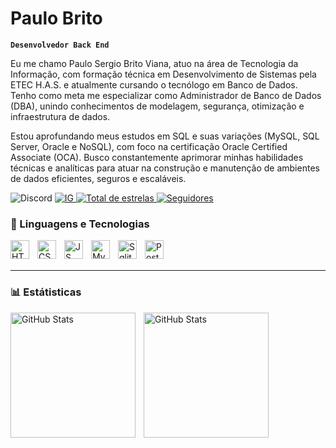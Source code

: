 # Paulo Brito
 
 **`Desenvolvedor Back End`**


Eu me chamo Paulo Sergio Brito Viana, atuo na área de Tecnologia da Informação, com formação técnica em Desenvolvimento de Sistemas pela ETEC H.A.S. e atualmente cursando o tecnólogo em Banco de Dados. Tenho como meta me especializar como Administrador de Banco de Dados (DBA), unindo conhecimentos de modelagem, segurança, otimização e infraestrutura de dados.

Estou aprofundando meus estudos em SQL e suas variações (MySQL, SQL Server, Oracle e NoSQL), com foco na certificação Oracle Certified Associate (OCA). Busco constantemente aprimorar minhas habilidades técnicas e analíticas para atuar na construção e manutenção de ambientes de dados eficientes, seguros e escaláveis.

<p align="left">
        <img 
            alt="Discord" 
            title="Discord:blackknight8807" 
            src="https://img.shields.io/badge/Discord-5865F2?style=for-the-badge&logo=discord&logoColor=white"
        />
    </a>
    <a href="https://www.instagram.com/paulo.brito3939?igsh=MXkzN2ozbHR2OHk1">
        <img 
            alt="IG" 
            title="Meu instagram" 
            src="https://img.shields.io/badge/Instagram-E4405F?style=for-the-badge&logo=instagram&logoColor=white"
        />
    </a> 
    <a href="https://github.com/PauloSergio3040?tab=repositories&sort=stargazers">
        <img 
            alt="Total de estrelas" 
            title="Total de estrelas GitHub" 
            src="https://custom-icon-badges.demolab.com/github/stars/PauloSergio3040?color=55960c&style=for-the-badge&labelColor=488207&logo=star&label=estrelas"
        />
    </a>
    <a href="https://github.com/PauloSergio3040?tab=followers">
        <img 
            alt="Seguidores" 
            title="Me siga no GitHub" 
            src="https://custom-icon-badges.demolab.com/github/followers/PauloSergio3040?color=236ad3&labelColor=1155ba&style=for-the-badge&logo=github&label=Seguidores&logoColor=white"
        />
    </a>
</p>

### 🤖 Linguagens e Tecnologias

<img 
    align="left" 
    alt="HTML5"
    title="HTML5" 
    width="30px" 
    style="padding-right: 10px;" 
    img src="https://cdn.jsdelivr.net/gh/devicons/devicon@latest/icons/html5/html5-original.svg"
/>

<img 
    align="left" 
    alt="CSS3"
    title="CSS3" 
    width="30px" 
    style="padding-right: 10px;" 
    src="https://cdn.jsdelivr.net/gh/devicons/devicon@latest/icons/css3/css3-original.svg" 
/>
          

<img 
    align="left" 
    alt="JS"
    title="JS" 
    width="30px" 
    style="padding-right: 10px;" 
    img src="https://cdn.jsdelivr.net/gh/devicons/devicon@latest/icons/javascript/javascript-original.svg" 
/>
          
<img 
    align="left" 
    alt="MySql"
    title="MySql" 
    width="30px" 
    style="padding-right: 10px;" 
    src="https://cdn.jsdelivr.net/gh/devicons/devicon@latest/icons/mysql/mysql-original.svg" 
/>

<img 
    align="left" 
    alt="Sqlite"
    title="Sqlite" 
    width="30px" 
    style="padding-right: 10px;" 
    src="https://cdn.jsdelivr.net/gh/devicons/devicon@latest/icons/sqlite/sqlite-original.svg" 
/>


<img 
    align="left" 
    alt="Postgree"
    title="Postgree" 
    width="30px" 
    style="padding-right: 10px;" 
    src="https://cdn.jsdelivr.net/gh/devicons/devicon@latest/icons/postgresql/postgresql-original-wordmark.svg"
/>

<BR/>
<BR/>

---

### 📊 Estátisticas

<p>
    <img 
        align="left" 
        alt="GitHub Stats" 
        height="200" 
        style="padding-right: 10px;" 
        src="https://github-readme-stats.vercel.app/api?username=PauloSergio3040&show_icons=true&theme=dracula&include_all_commits=tue&locale=pt-br"
    />
    <img 
        align="left" 
        alt="GitHub Stats" 
        height="200"
        src="https://github-readme-stats.vercel.app/api/top-langs/?username=PauloSergio3040&theme=dracula&layout=compact&custom_title=Tecnologias&langs_count=6"
    />
</p>

